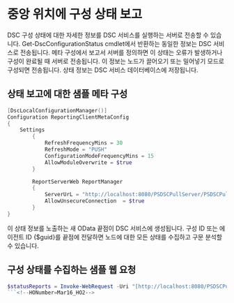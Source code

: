 # 중앙 위치에 구성 상태 보고

DSC 구성 상태에 대한 자세한 정보를 DSC 서비스를 실행하는 서버로 전송할 수 있습니다. Get-DscConfigurationStatus cmdlet에서 반환하는 동일한 정보는 DSC 서비스로 전송됩니다. 메타 구성에서 보고서 서버를 정의하면 이 상태는 오류가 발생하거나 구성이 완료될 때 서버로 전송됩니다. 이 정보는 노드가 끌어오기 또는 밀어넣기 모드로 구성되면 전송됩니다. 상태 정보는 DSC 서비스 데이터베이스에 저장됩니다.

## 상태 보고에 대한 샘플 메타 구성
```PowerShell
[DscLocalConfigurationManager()]
Configuration ReportingClientMetaConfig
{
    Settings
        {
            RefreshFrequencyMins = 30
            RefreshMode = "PUSH"
            ConfigurationModeFrequencyMins = 15
            AllowModuleOverwrite = $true
        }

        ReportServerWeb ReportManager
        {
            ServerUrL = "http://localhost:8080/PSDSCPullServer/PSDSCPullserver.svc"
            AllowUnsecureConnection  = $true
        }           
}
```
이 상태 정보를 노출하는 새 OData 끝점이 DSC 서비스에 생성됩니다. 구성 ID 또는 에이전트 ID {$guid}를 끝점에 전달하면 노드에 대한 모든 상태를 수집하고 구문 분석할 수 있습니다.

## 구성 상태를 수집하는 샘플 웹 요청 
```PowerShell
$statusReports = Invoke-WebRequest -Uri "[http://localhost:8080/PSDSCPullserver/PSDSCPullserver.svc/Node(ConfigurationId='$guid')/StatusReport](http://localhost:8080/PSDSCPullserver/psdscpullserver.svc/Node(ConfigurationId='$guid')/StatusReport)s" -UseBasicParsing -UseDefaultCredentials -ContentType "application/json;odata=minimalmetadata;streaming=true;charset=utf-8" -Headers @{Accept = "application/json"; ProtocolVersion = “1.1”}
```<!--HONumber=Mar16_HO2-->
